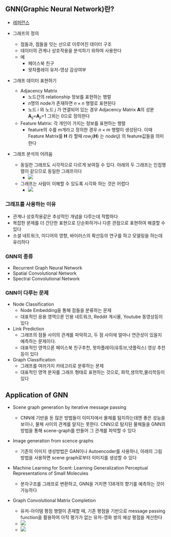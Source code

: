## GNN(Graphic Neural Network)란?
- [레퍼런스](https://ganghee-lee.tistory.com/27)
- 그래프의 정의
	- 점들과, 점들을 잇는 선으로 이루어진 데이터 구조
	- 데이터의 관계나 상호작용을 분석하기 위하여 사용한다
	- 예
		- 페이스북 친구
		- 왓챠플레이 유저-영상 감상여부
- 그래프 데이터 표현하기
	-  Adjacency Matrix 
		- 노드간의 relationship 정보를 표현하는 행렬
		- $n$명의 node가 존재하면  $n\times n$ 행렬로 표현된다
		-  노드 $i$ 와 노드 $j$ 가 연결되어 있는 경우  Adjacency Matrix $\textbf{A}$의 성분 $\textbf{A}_{ij}$=$\textbf{A}_{ji}$=1  그외는 0으로 정의한다
	-  Feature Matrix: 각 개인이 가지는 정보를 표현하는 행렬 
		- feature의 수를 $m$개라고 정의한 경우 $n \times m$ 행렬이 생성된다. 이때 Feature Matrix를 $\textbf{H}$ 라 할때 $row_j(\textbf{H})$ 는  $node(j)$ 의 feature값들을 의미한다
 		
- 그래프 분석의 어려움
	- 동일한 그래프도 시각적으로 다르게 보여질 수 있다. 아래의 두 그래프는 인접행렬이 같으므로 동일한 그래프이다
		- ![](https://miro.medium.com/max/1400/1*gISJtYYFcSrbmSSatPwQ5Q.png)
	- 그래프는 사람이 이해할 수 있도록 시각화 하는 것은 어렵다
		- ![](https://miro.medium.com/max/1400/1*Re5pzIhfh5l9yKbjgBRAeg.png)

### 그래프를 사용하는 이유
- 관계나 상호작용같은 추상적인 개념을 다루는데 적합하다
- 복잡한 문제를 더 간단한 표현으로 단순화하거나 다른 관점으로 표현하여 해결할 수 있다
- 소셜 네트워크, 미디어의 영향, 바이러스의 확산등의 연구를 하고 모델링을 하는데 유리하다

### GNN의 종류
- Recurrent Graph Neural Network
- Spatial Convolutional Network
- Spectral Convolutional Network

### GNN이 다루는 문제
- Node Classification
	- Node Embedding을 통해 점들을 분류하는 문제
	- 대표적인 응용 영역으론 인용 네트워크, Reddit 게시물, Youtube 동영상등이 있다
- Link Prediction
	- 그래프의 점들 사이의 관계를 파악하고, 두 점 사이에 얼마나 연관성이 있을지 예측하는 문제이다. 
	- 대표적인 영역으론 페이스북 친구추천, 왓챠플레이(유튜브,넷플릭스) 영상 추천등이 있다
- Graph Classification
	- 그래프를 여러가지 카테고리로 분류하는 문제
	- 대표적인 영역 분자를 그래프 형태로 표현하는 것으로,  화학,생의학,물리학등이 있다


## Application of GNN
-  Scene graph generation by iterative message passing
	- CNN에 기반을 둔 많은 방법들이 이미지에서 물체를 탐지하는데엔 좋은 성능을 보이나, 물체 사이의 관계를 알지는 못한다. CNN으로 탐지된 물체들을 GNN의 방법을 통해 scene-graph를 만들어 그 관계를 파악할 수 있다
	
- Image generation from scence graphs
	- 기존의 이미지 생성방법은 GAN이나 Autoencoder를 사용하나, 아래의 그림 방법을 사용하면 scene graph로부터 이미지를 생성할 수 있다
	
- Machine Learning for Scent: Learning Generalization Perceptual Representations of Small Molecules
	- 분자구조를 그래프로 변환하고, GNN을 거치면 138개의 향기를 예측하는 것이 가능하다
	
- Graph Convolutional Matrix Completion
	- 유저-아이템 평점 행렬이 존재할 때, 기존 평점을 기반으로 message passing function을 활용하여 아직 평가가 없는 유저-영화 쌍의 예상 평점을 계산한다
	- ![](https://miro.medium.com/max/1400/1*7o-Fjb_uAdRcwxXO_WV3qg.png)
	- ![](https://miro.medium.com/max/1400/1*wxSeSt4BLQe_Xl_uY1RuAA.png)
	